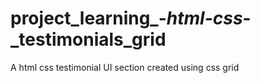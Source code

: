# project_learning_-_html-css_-_testimonials_grid
 A html css testimonial UI section created using css grid
